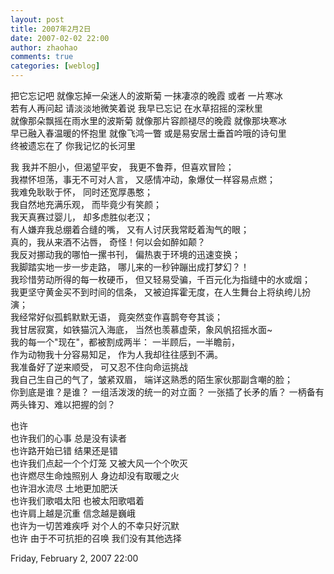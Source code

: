 ```yaml
---   
layout: post   
title: 2007年2月2日   
date: 2007-02-02 22:00   
author: zhaohao   
comments: true   
categories: [weblog]   
---   
```

把它忘记吧 就像忘掉一朵迷人的波斯菊 一抹凄凉的晚霞 或者 一片寒冰   
若有人再问起 请淡淡地微笑着说 我早已忘记 在水草招摇的深秋里   
就像那朵飘摇在雨水里的波斯菊 就像那片容颜褪尽的晚霞 就像那块寒冰   
早已融入春温暖的怀抱里 就像飞鸿一瞥 或是易安居士垂首吟哦的诗句里   
终被遗忘在了 你我记忆的长河里   
   
我 我并不胆小，但渴望平安， 我更不鲁莽，但喜欢冒险；   
我襟怀坦荡，事无不可对人言， 又感情冲动，象爆仗一样容易点燃；   
我难免耿耿于怀， 同时还宽厚愚憨；   
我自然地充满乐观， 而毕竟少有笑颜；   
我天真赛过婴儿， 却多虑胜似老汉；   
有人嫌弃我总绷着合缝的嘴， 又有人讨厌我常眨着淘气的眼；   
真的，我从来酒不沾唇， 奇怪！何以会如醉如颠？   
我反对挪动我的哪怕一摞书刊， 偏热衷于环境的迅速变换；   
我脚踏实地一步一步走路， 哪儿来的一秒钟蹦出成打梦幻？！   
我珍惜劳动所得的每一枚硬币， 但又轻易受骗，千百元化为指缝中的水或烟；   
我更坚守黄金买不到时间的信条， 又被迫挥霍无度，在人生舞台上将纨绔儿扮演；   
我经常好似孤鹤默默无语， 竟突然变作喜鹊夸夸其谈；   
我甘居寂寞，如铁猫沉入海底， 当然也羡慕虚荣，象风帆招摇水面~   
我的每一个"现在"，都被割成两半： 一半顾后，一半瞻前，   
作为动物我十分容易知足， 作为人我却往往感到不满。   
我准备好了逆来顺受， 可又忍不住向命运挑战   
我自己生自己的气了，皱紧双眉， 端详这熟悉的陌生家伙那副含嘲的脸；   
你到底是谁？是谁？ 一组活泼泼的统一的对立面？ 一张插了长矛的盾？ 一柄备有两头锋刃、难以把握的剑？   
   
也许   
也许我们的心事 总是没有读者   
也许路开始已错 结果还是错   
也许我们点起一个个灯笼 又被大风一个个吹灭   
也许燃尽生命烛照别人 身边却没有取暖之火   
也许泪水流尽 土地更加肥沃   
也许我们歌唱太阳 也被太阳歌唱着   
也许肩上越是沉重 信念越是巍峨   
也许为一切苦难疾呼 对个人的不幸只好沉默   
也许 由于不可抗拒的召唤 我们没有其他选择   
   
Friday, February 2, 2007 22:00   
